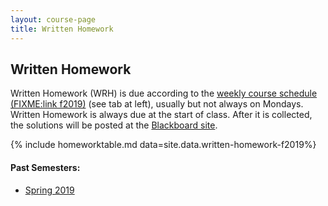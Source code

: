 ```yaml
---
layout: course-page
title: Written Homework
---
```


## Written Homework

Written Homework (WRH) is due according to the [weekly course schedule (FIXME:link f2019)](assets/general/Spring2019/MATH251-Schedule.pdf) (see tab at left), usually but not always on Mondays.  Written Homework is always due at the start of class.  After it is collected, the solutions will be posted at the [Blackboard site](https://classes.alaska.edu/).

{% include homeworktable.md  data=site.data.written-homework-f2019%}


#### Past Semesters:

  * [Spring 2019](writtenhomework-s2019)

